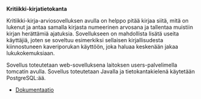 **Kritiikki-kirjatietokanta**

Kritiikki-kirja-arviosovelluksen avulla on helppo pitää kirjaa siitä, mitä on lukenut ja antaa samalla kirjasta numeerinen arvosana ja tallentaa muistiin kirjan herättämiä ajatuksia. Sovellukseen on mahdollista lisätä useita käyttäjiä, joten se soveltuu esimerkiksi sellaisen kirjallisudesta kiinnostuneen kaveriporukan käyttöön, joka haluaa keskenään jakaa lukukokemuksiaan. 

Sovellus toteutetaan web-sovelluksena laitoksen users-palvelimella tomcatin avulla. Sovellus toteutetaan Javalla ja tietokantakielenä käytetään PostgreSQL:ää.

- [Dokumentaatio](../blob/master/doc/dokumentaatio.pdf)
